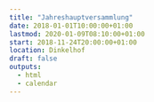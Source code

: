 ```yaml
---
title: "Jahreshauptversammlung"
date: 2018-01-01T10:00:00+01:00
lastmod: 2020-01-09T08:10:00+01:00
start: 2018-11-24T20:00:00+01:00
location: Dinkelhof
draft: false
outputs:
  - html
  - calendar
---
```

